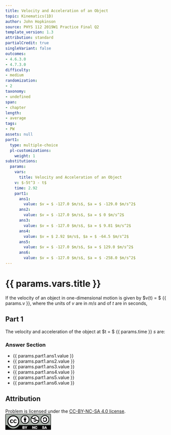 ```yaml
---
title: Velocity and Acceleration of an Object
topic: Kinematics(1D)
author: John Hopkinson
source: PHYS 112 2019W1 Practice Final Q2
template_version: 1.3
attribution: standard
partialCredit: true
singleVariant: false
outcomes:
- 4.6.3.0
- 4.7.3.0
difficulty:
- medium
randomization:
- 2
taxonomy:
- undefined
span:
- chapter
length:
- average
tags:
- PW
assets: null
part1:
  type: multiple-choice
  pl-customizations:
    weight: 1
substitutions:
  params:
    vars:
      title: Velocity and Acceleration of an Object
    v: $-5t^3 - t$
    time: 2.92
    part1:
      ans1:
        value: $v = $ -127.0 $m/s$, $a = $ -129.0 $m/s^2$
      ans2:
        value: $v = $ -127.0 $m/s$, $a = $ 0 $m/s^2$
      ans3:
        value: $v = $ -127.0 $m/s$, $a = $ 9.81 $m/s^2$
      ans4:
        value: $v = $ 2.92 $m/s$, $a = $ -64.5 $m/s^2$
      ans5:
        value: $v = $ -127.0 $m/s$, $a = $ 129.0 $m/s^2$
      ans6:
        value: $v = $ -127.0 $m/s$, $a = $ -258.0 $m/s^2$
---
```

# {{ params.vars.title }}
If the velocity of an object in one-dimensional motion is given by $v(t) = $ {{ params.v }}, where the units of $v$ are in $m/s$ and of $t$ are in seconds,

## Part 1

The velocity and acceleration of the object at $t = $ {{ params.time }} $s$ are:

### Answer Section

- {{ params.part1.ans1.value }}
- {{ params.part1.ans2.value }}
- {{ params.part1.ans3.value }}
- {{ params.part1.ans4.value }}
- {{ params.part1.ans5.value }}
- {{ params.part1.ans6.value }}

## Attribution

Problem is licensed under the [CC-BY-NC-SA 4.0 license](https://creativecommons.org/licenses/by-nc-sa/4.0/).<br> ![The Creative Commons 4.0 license requiring attribution-BY, non-commercial-NC, and share-alike-SA license.](https://raw.githubusercontent.com/firasm/bits/master/by-nc-sa.png)